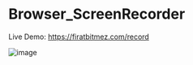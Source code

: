 # Browser_ScreenRecorder


Live Demo:
https://firatbitmez.com/record

![image](https://github.com/firatkaanbitmez/Browser_ScreenRecorder/assets/74864221/8bb8825e-c60b-4eb5-a42a-0497a3af3c3a)
